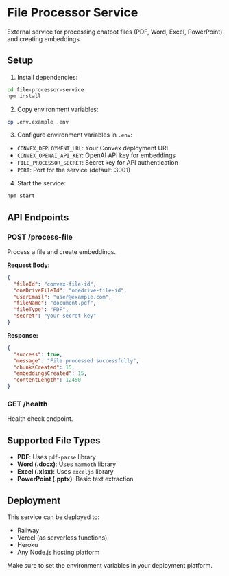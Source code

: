 # File Processor Service

External service for processing chatbot files (PDF, Word, Excel, PowerPoint) and creating embeddings.

## Setup

1. Install dependencies:
```bash
cd file-processor-service
npm install
```

2. Copy environment variables:
```bash
cp .env.example .env
```

3. Configure environment variables in `.env`:
- `CONVEX_DEPLOYMENT_URL`: Your Convex deployment URL
- `CONVEX_OPENAI_API_KEY`: OpenAI API key for embeddings
- `FILE_PROCESSOR_SECRET`: Secret key for API authentication
- `PORT`: Port for the service (default: 3001)

4. Start the service:
```bash
npm start
```

## API Endpoints

### POST /process-file
Process a file and create embeddings.

**Request Body:**
```json
{
  "fileId": "convex-file-id",
  "oneDriveFileId": "onedrive-file-id",
  "userEmail": "user@example.com",
  "fileName": "document.pdf",
  "fileType": "PDF",
  "secret": "your-secret-key"
}
```

**Response:**
```json
{
  "success": true,
  "message": "File processed successfully",
  "chunksCreated": 15,
  "embeddingsCreated": 15,
  "contentLength": 12450
}
```

### GET /health
Health check endpoint.

## Supported File Types

- **PDF**: Uses `pdf-parse` library
- **Word (.docx)**: Uses `mammoth` library
- **Excel (.xlsx)**: Uses `exceljs` library
- **PowerPoint (.pptx)**: Basic text extraction

## Deployment

This service can be deployed to:
- Railway
- Vercel (as serverless functions)
- Heroku
- Any Node.js hosting platform

Make sure to set the environment variables in your deployment platform.
